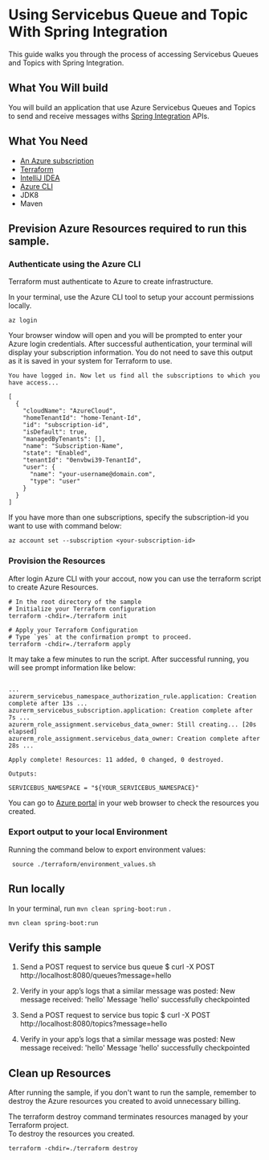 # Using Servicebus Queue and Topic With Spring Integration 

This guide walks you through the process of accessing Servicebus Queues and Topics with Spring Integration.

## What You Will build

You will build an application that use Azure Servicebus Queues and Topics to send and receive messages withs [Spring Integration](https://spring.io/projects/spring-integration) APIs.

## What You Need

* [An Azure subscription](https://azure.microsoft.com/en-us/free/)
* [Terraform](https://www.terraform.io/)
* [IntelliJ IDEA](https://www.jetbrains.com/idea/download/#section=mac)
* [Azure CLI](https://docs.microsoft.com/cli/azure/install-azure-cli)
* JDK8
* Maven

## Prevision Azure Resources required to run this sample.

### Authenticate using the Azure CLI  

Terraform must authenticate to Azure to create infrastructure.

In your terminal, use the Azure CLI tool to setup your account permissions locally.

```shell
az login
```

Your browser window will open and you will be prompted to enter your Azure login credentials. After successful authentication, your terminal will display your subscription information. You do not need to save this output as it is saved in your system for Terraform to use.

```shell
You have logged in. Now let us find all the subscriptions to which you have access...

[
  {
    "cloudName": "AzureCloud",
    "homeTenantId": "home-Tenant-Id",
    "id": "subscription-id",
    "isDefault": true,
    "managedByTenants": [],
    "name": "Subscription-Name",
    "state": "Enabled",
    "tenantId": "0envbwi39-TenantId",
    "user": {
      "name": "your-username@domain.com",
      "type": "user"
    }
  }
]
```

If you have more than one subscriptions, specify the subscription-id you want to use with command below: 

```shell
az account set --subscription <your-subscription-id>
```

### Provision the Resources

After login Azure CLI with your accout, now you can use the terraform script to create Azure Resources.

```shell
# In the root directory of the sample
# Initialize your Terraform configuration
terraform -chdir=./terraform init

# Apply your Terraform Configuration
# Type `yes` at the confirmation prompt to proceed.
terraform -chdir=./terraform apply

```

It may take a few minutes to run the script. After successful running, you will see prompt information like below:

```shell

...
azurerm_servicebus_namespace_authorization_rule.application: Creation complete after 13s ...
azurerm_servicebus_subscription.application: Creation complete after 7s ...
azurerm_role_assignment.servicebus_data_owner: Still creating... [20s elapsed]
azurerm_role_assignment.servicebus_data_owner: Creation complete after 28s ...

Apply complete! Resources: 11 added, 0 changed, 0 destroyed.

Outputs:

SERVICEBUS_NAMESPACE = "${YOUR_SERVICEBUS_NAMESPACE}"

```

You can go to [Azure portal](https://ms.portal.azure.com/) in your web browser to check the resources you created.

### Export output to your local Environment

Running the command below to export environment values:

```shell
 source ./terraform/environment_values.sh 
```

## Run locally

In your terminal, run `mvn clean spring-boot:run` .

```shell
mvn clean spring-boot:run
```

## Verify this sample

1. Send a POST request to service bus queue
        $ curl -X POST http://localhost:8080/queues?message=hello

2. Verify in your app’s logs that a similar message was posted:
        New message received: 'hello'
        Message 'hello' successfully checkpointed

3. Send a POST request to service bus topic
        $ curl -X POST http://localhost:8080/topics?message=hello

4. Verify in your app’s logs that a similar message was posted:
        New message received: 'hello'
        Message 'hello' successfully checkpointed

## Clean up Resources

After running the sample, if you don't want to run the sample, remember to destroy the Azure resources you created to avoid unnecessary billing.

The terraform destroy command terminates resources managed by your Terraform project.   
To destroy the resources you created.

```shell
terraform -chdir=./terraform destroy
```
